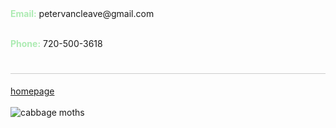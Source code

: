 

<div align="left">
  <strong style="color: #ADEBB3;">Email:</strong> petervancleave@gmail.com<br><br>
  
  <strong style="color: #ADEBB3;">Phone:</strong> 720-500-3618<br>

 </div> 

<div align="center">
  <h1 style="border-bottom: 1px solid #ccc;"></h1>
</div>

<div align="left">
  <a href="https://petervancleave.github.io/">homepage</a><br><br>


<div align="left">
  <img src="https://studioghibli.jp/static/media/butterfly.8e1a40df.gif" alt="cabbage moths"  />

  </div>
